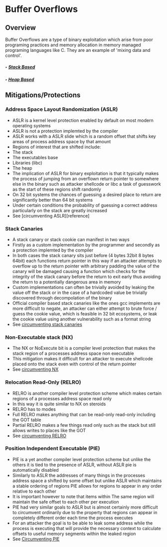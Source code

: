 # Buffer Overflows

## Overview

Buffer Overflows are a type of binary exploitation which arise from poor programing practices and memory allocation in memory managed programing languages like C. They are an example of 'mixing data and control'. 


##### ‣ [Stack Based](./Stack%20Based/Stack%20Based%20Overflows.md)
##### ‣ [Heap Based](./Heap%20Based/Heap%20Based%20Overflows.md)


## Mitigations/Protections

### Address Space Layout Randomization (ASLR) 

* ASLR is a kernel level protection enabled by default on most modern operating systems
* ASLR is not a protection implemted by the compiler
* ASLR works with a ASLR slide which is a random offset that shifts key areas of process address space by that amount
* Regions of interest that are shifted include: 
* The stack 
* The executables base 
* Libraries (libc)
* The heap
* The implication of ASLR for binary exploitation is that it typically makes the process of jumping from an overflown return pointer to somewhere else in the binary such as attacker shellcode or libc a task of guesswork as the start of these regions shift randomly 
* On 32 bit systems the chances of guessing a desired place to return are significantly better than 64 bit systems
* Under certain conditions the probability of guessing a correct address particularly on the stack are greatly increased 
* See [circumventing ASLR][reference]

### Stack Canaries

* A stack canary or stack cookie can manifest in two ways 
* Firstly as a custom implementation by the programmer and secondly as a protection implemted by the compiler 
* In both cases the stack canary sits just before (4 bytes 32bit 8 bytes 64bit) each functions return pointer in this way if an attacker attempts to overflow up to the return pointer with arbitrary padding the value of the canary will be damaged causing a function which checks for the integrity of the stack canary before the return to exit early thus avoiding the return to a potentially dangerous area in memory  
* Custom implementations can often be trivially avoided by leaking the value off the stack or in the case of a hardcoded value be trivially discovered through decompolation of the binary 
* Official compiler based stack canaries like the ones gcc implements are more difficult to negate, an attacker can either attempt to brute force / guess the cookie value, which is feasible in 32 bit ecosystems, or leak the cookie value using another vulnerability such as a format string 
* See [circumventing stack canaries](ref)

### Non-Executable stack (NX)

* The NX or NoExecute bit is a compiler level protection that makes the stack region of a processes address space non executable 
* This mitigation makes it difficult for an attacker to execute shellcode placed onto the stack even with control of the return pointer 
* See [circumventing NX](ref) 

### Relocation Read-Only (RELRO)

* RELRO is another compiler level protection scheme which makes certain regions of a processes address space read only 
* In this way it is quite similar to NX on steroids
* RELRO has to modes
* Full RELRO makes anything that can be read-only read-only including the GOT table 
* Partial RELRO makes a few things read only such as the stack but still allows writes to places like the GOT 
* See [circumventing RELRO](ref) 

### Position Independent Executable (PIE)

* PIE is a yet another compiler level protection scheme but unlike the others it is tied to the presence of ASLR, without ASLR pie is automatically disabled 
* Similarly to ASLR the addresses of many things in the processes address space a shifted by some offset but unlike ASLR which maintains a stable ordering of regions PIE allows for regions to appear in any order relative to each other 
* It is important however to note that items within The same region will maintain the safe offset to each other per execution 
* PIE had very similar goals to ASLR but is almost certainly more difficult to circumvent ordinarily due to the property that regions can appear in completely different order each time the process executes 
* For an attacker the goal is to be able to leak some address while the process is executing that will provide the necessary context to calculate offsets to useful memory segments within the leaked region 
* See [Circumventing PIE](ref) 